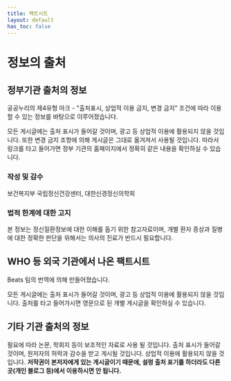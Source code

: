 ```yaml
---
title: 팩트시트
layout: default
has_toc: false
---
```


# 정보의 출처

## 정부기관 출처의 정보

공공누리의 제4유형 마크 - "출처표시, 상업적 이용 금지, 변경 금지” 조건에 따라 이용할 수 있는 정보를 바탕으로 이루어졌습니다.

모든 게시글에는 출처 표시가 들어갈 것이며, 광고 등 상업적 이용에 활용되지 않을 것입니다. 또한 변경 금지 조항에 의해 게시글은 그대로 옮겨져서 사용될 것입니다. 따라서 링크를 타고 들어가면 정부 기관의 홈페이지에서 정확히 같은 내용을 확인하실 수 있습니다.

### 작성 및 감수

보건복지부 국립정신건강센터, 대한신경정신의학회

### 법적 한계에 대한 고지

본 정보는 정신질환정보에 대한 이해를 돕기 위한 참고자료이며, 개별 환자 증상과 질병에 대한 정확한 판단을 위해서는 의사의 진료가 반드시 필요합니다.

## WHO 등 외국 기관에서 나온 팩트시트

Beats 팀의 번역에 의해 만들어졌습니다.

모든 게시글에는 출처 표시가 들어갈 것이며, 광고 등 상업적 이용에 활용되지 않을 것입니다. 출처를 타고 들어가시면 영문으로 된 개별 게시글을 확인하실 수 있습니다.

## 기타 기관 출처의 정보

필요에 따라 논문, 학회지 등이 보조적인 자료로 사용 될 것입니다. 출처 표시가 들어갈 것이며, 원저자의 허락과 감수을 받고 게시될 것입니다. 상업적 이용에 활용되지 않을 것입니다. **저작권이 본저자에게 있는 게시글이기 때문에, 설령 출처 표기를 하더라도 다른 곳(개인 블로그 등)에서 이용하시면 안 됩니다.**
